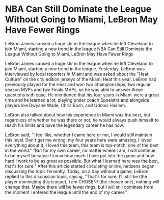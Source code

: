 #  NBA Can Still Dominate the League Without Going to Miami, LeBron May Have Fewer Rings

LeBron James caused a huge stir in the league when he left Cleveland to join Miami, starting a new trend in the league 
  NBA Can Still Dominate the League Without Going to Miami, LeBron May Have Fewer Rings

LeBron James caused a huge stir in the league when he left Cleveland to join Miami, starting a new trend in the league. Yesterday, LeBron was interviewed by local reporters in Miami and was asked about the "Heat Culture" on the city edition jerseys of the Miami Heat this year. LeBron had previously played for the Heat and won two championships, two regular season MVPs and two Finals MVPs, so he was able to answer these questions with ease. He mentioned that his four years in Miami were a great time and he learned a lot, playing under coach Spoelstra and alongside players like Dwyane Wade, Chris Bosh, and Udonis Haslem.

LeBron also talked about how his experience in Miami was the best, but regardless of whether he was there or not, he would always push himself to reach his limits and have the legendary career he has now.

LeBron said, "I feel like, whether I came here or not, I would still maintain this level. Don't get me wrong: my four years here were amazing. I loved everything about it, I loved this team, this team is top-notch, one of the best in the world." "But for my own career, no matter where I am, I will continue to be myself because I know how much I have put into the game and how hard I work to be as great as possible. But what I learned here was the best, that's for sure." After this article started circulating online, netizens began discussing the topic fervently. Today, on a day without a game, LeBron replied to this discussion topic, saying, "That's for sure, I'll still be (the player dominating this league), I am CHOSEN! (the chosen one), nothing will change that. Maybe there will be fewer rings, but I will still dominate from the moment I entered the league until the end of my career."